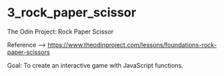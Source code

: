 # 3_rock_paper_scissor

The Odin Project: Rock Paper Scissor

Reference --> https://www.theodinproject.com/lessons/foundations-rock-paper-scissors

Goal: To create an interactive game with JavaScript functions.